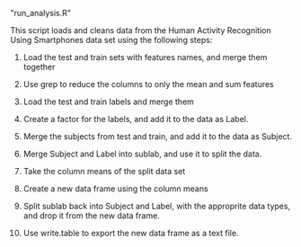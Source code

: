 "run_analysis.R"

This script loads and cleans data from the Human Activity Recognition Using Smartphones data set using the following steps:

1. Load the test and train sets with features names, and merge them together

2. Use grep to reduce the columns to only the mean and sum features

3. Load the test and train labels and merge them

4. Create a factor for the labels, and add it to the data as Label.

5. Merge the subjects from test and train, and add it to the data as Subject.

6. Merge Subject and Label into sublab, and use it to split the data.

7. Take the column means of the split data set

8. Create a new data frame using the column means

9. Split sublab back into Subject and Label, with the approprite data types, and drop it from the new data frame.

10. Use write.table to export the new data frame as a text file.



